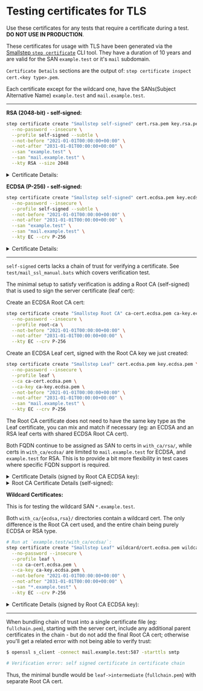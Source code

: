 # Testing certificates for TLS

Use these certificates for any tests that require a certificate during a test. **DO NOT USE IN PRODUCTION**.

These certificates for usage with TLS have been generated via the [Smallstep `step certificate`](https://smallstep.com/docs/step-cli/reference/certificate/create) CLI tool. They have a duration of 10 years and are valid for the SAN `example.test` or it's `mail` subdomain.

`Certificate Details` sections are the output of: `step certificate inspect cert.<key type>.pem`.

Each certificate except for the wildcard one, have the SANs(Subject Alternative Name) `example.test` and `mail.example.test`.

---

**RSA (2048-bit) - self-signed:**

```sh
step certificate create "Smallstep self-signed" cert.rsa.pem key.rsa.pem \
  --no-password --insecure \
  --profile self-signed --subtle \
  --not-before "2021-01-01T00:00:00+00:00" \
  --not-after "2031-01-01T00:00:00+00:00" \
  --san "example.test" \
  --san "mail.example.test" \
  --kty RSA --size 2048
```

<!-- markdownlint-disable MD033 MD040 -->
<details>
<summary>Certificate Details:</summary>

```
Certificate:
    Data:
        Version: 3 (0x2)
        Serial Number: 208627341009417536895802991697858158387 (0x9cf42a11521763a5a0fbd1cedb085f33)
    Signature Algorithm: SHA256-RSA
        Issuer: CN=Smallstep self-signed
        Validity
            Not Before: Jan 1 00:00:00 2021 UTC
            Not After : Jan 1 00:00:00 2031 UTC
        Subject: CN=Smallstep self-signed
        Subject Public Key Info:
            Public Key Algorithm: RSA
                Public-Key: (2048 bit)
                Modulus:
                    e2:78:fa:af:1b:82:ee:92:8c:b6:9b:96:ee:a7:4f:
                    b8:dd:72:ec:c6:85:97:a8:53:c0:ad:0c:04:c9:23:
                    5d:3e:f5:1a:ce:78:b7:14:fd:61:53:1e:51:03:54:
                    64:60:3c:87:38:c9:fc:ec:55:8e:c0:dd:82:8c:ac:
                    d9:e9:b8:ee:37:df:95:60:d9:f2:02:f6:21:04:e0:
                    af:d2:c5:1a:b6:3e:5f:dc:3a:31:b8:e6:c7:37:8b:
                    7a:53:54:b1:21:61:34:31:05:aa:6f:28:88:89:2d:
                    ac:43:f8:4f:b0:e7:57:17:fe:b6:4d:b3:7c:0e:f4:
                    34:58:1c:b7:06:e9:33:13:d3:2a:68:eb:41:c3:5c:
                    cf:a9:f1:76:b4:41:9e:cd:86:6a:4a:80:6b:05:cd:
                    5c:0f:1a:6d:f6:8d:ed:50:a2:b5:f7:97:00:75:1b:
                    36:9f:e8:68:e7:43:d4:1c:cc:7e:d3:03:e0:c5:be:
                    54:ab:e9:e4:dc:53:36:6c:b2:46:fb:72:bd:26:e7:
                    9b:c6:45:a9:be:4a:e3:10:b8:80:55:ee:28:63:09:
                    09:60:9c:fb:57:f4:c7:36:8f:09:39:32:9d:26:92:
                    4b:78:51:9c:eb:bc:74:61:ec:80:6e:73:59:5d:52:
                    f2:02:95:24:f7:47:9d:6a:b2:b3:17:35:9d:48:58:
                    81
                Exponent: 65537 (0x10001)
        X509v3 extensions:
            X509v3 Key Usage: critical
                Digital Signature, Key Encipherment
            X509v3 Extended Key Usage:
                Server Authentication, Client Authentication
            X509v3 Subject Key Identifier:
                05:AC:63:51:E2:44:A1:46:F8:08:86:D9:EF:69:32:B2:89:6D:DA:CE
            X509v3 Subject Alternative Name:
                DNS:example.test, DNS:mail.example.test
    Signature Algorithm: SHA256-RSA
        50:47:7b:59:26:9d:8d:f7:e4:dc:03:94:b0:35:e4:03:b7:94:
        16:7e:b6:79:c5:bb:e7:61:db:ca:e6:22:cc:c8:a0:9f:9d:b0:
        7c:12:43:ec:a7:f3:fe:ad:0a:44:69:69:7f:c7:31:f7:3f:e8:
        98:a7:37:43:bd:fb:5b:c6:85:85:91:dc:29:23:cb:6b:a9:aa:
        f0:f0:62:79:ce:43:8c:5f:28:49:ee:a1:d4:16:67:6b:59:c3:
        15:65:e3:d3:3b:35:da:59:35:33:2a:5e:8a:59:ff:14:b9:51:
        a5:8e:0b:7c:1b:a1:b1:f4:89:1a:3f:2f:d7:b1:8d:23:0a:7a:
        79:e1:c2:03:b5:2f:ee:34:16:a9:67:27:b6:10:67:5d:f4:1d:
        d6:b3:e0:ab:80:3d:59:fc:bc:4b:1a:55:fb:36:75:ff:e3:88:
        73:e3:16:4d:2b:17:7b:2a:21:a3:18:14:04:19:b3:b8:11:39:
        55:3f:ce:21:b7:d3:5d:8d:78:d5:3a:e0:b2:17:41:ad:3c:8e:
        a5:a2:ba:eb:3d:b6:9e:2c:ef:7d:d5:cc:71:cb:07:54:21:42:
        81:79:45:2b:93:74:93:a1:c9:f1:5e:5e:11:3d:ac:df:55:98:
        37:44:d2:55:a5:15:a9:33:79:6e:fe:49:6d:e5:7b:a0:1c:12:
        c5:1b:4d:33
```

</details>

**ECDSA (P-256) - self-signed:**

```sh
step certificate create "Smallstep self-signed" cert.ecdsa.pem key.ecdsa.pem \
  --no-password --insecure \
  --profile self-signed --subtle \
  --not-before "2021-01-01T00:00:00+00:00" \
  --not-after "2031-01-01T00:00:00+00:00" \
  --san "example.test" \
  --san "mail.example.test" \
  --kty EC --crv P-256
```

<details>
<summary>Certificate Details:</summary>

```
Certificate:
    Data:
        Version: 3 (0x2)
        Serial Number: 311463463867833685003701497925006766941 (0xea51ae60cd02784bbf1ba4e367ffb35d)
    Signature Algorithm: ECDSA-SHA256
        Issuer: CN=Smallstep self-signed
        Validity
            Not Before: Jan 1 00:00:00 2021 UTC
            Not After : Jan 1 00:00:00 2031 UTC
        Subject: CN=Smallstep self-signed
        Subject Public Key Info:
            Public Key Algorithm: ECDSA
                Public-Key: (256 bit)
                X:
                    b1:f7:b1:12:75:17:a8:72:9a:39:31:ef:f0:61:b2:
                    f4:0c:88:c6:05:b2:12:f2:99:e0:ac:81:78:4c:72:
                    94:e9
                Y:
                    52:8f:e9:c1:7b:b0:15:83:90:06:30:d2:c0:6b:66:
                    63:31:14:54:28:80:1d:89:6e:a4:2c:dd:59:17:5f:
                    a6:3e
                Curve: P-256
        X509v3 extensions:
            X509v3 Key Usage: critical
                Digital Signature
            X509v3 Extended Key Usage:
                Server Authentication, Client Authentication
            X509v3 Subject Key Identifier:
                14:9F:BA:EB:14:52:9F:2C:13:B2:E9:F1:77:DA:5B:F6:E2:1D:54:BD
            X509v3 Subject Alternative Name:
                DNS:example.test, DNS:mail.example.test
    Signature Algorithm: ECDSA-SHA256
        30:46:02:21:00:f8:72:3d:90:7e:db:9e:7a:4f:6d:80:fb:fa:
        dc:42:43:e2:dc:8f:6a:ec:18:c5:af:e1:ea:03:fd:66:78:a2:
        01:02:21:00:f7:86:58:81:17:f5:74:5b:14:c8:0f:93:e2:bb:
        b8:e9:90:47:c0:f7:b1:60:82:d9:b4:1a:fc:fa:66:fa:48:5c
```

</details>
<!-- markdownlint-enable MD033 MD040 -->

---

`self-signed` certs lacks a chain of trust for verifying a certificate. See `test/mail_ssl_manual.bats` which covers verification test.

The minimal setup to satisfy verification is adding a Root CA (self-signed) that is used to sign the server certificate (leaf cert):

Create an ECDSA Root CA cert:

```sh
step certificate create "Smallstep Root CA" ca-cert.ecdsa.pem ca-key.ecdsa.pem \
  --no-password --insecure \
  --profile root-ca \
  --not-before "2021-01-01T00:00:00+00:00" \
  --not-after "2031-01-01T00:00:00+00:00" \
  --kty EC --crv P-256
```

Create an ECDSA Leaf cert, signed with the Root CA key we just created:

```sh
step certificate create "Smallstep Leaf" cert.ecdsa.pem key.ecdsa.pem \
  --no-password --insecure \
  --profile leaf \
  --ca ca-cert.ecdsa.pem \
  --ca-key ca-key.ecdsa.pem \
  --not-before "2021-01-01T00:00:00+00:00" \
  --not-after "2031-01-01T00:00:00+00:00" \
  --san "mail.example.test" \
  --kty EC --crv P-256
```

The Root CA certificate does not need to have the same key type as the Leaf certificate, you can mix and match if necessary (eg: an ECDSA and an RSA leaf certs with shared ECDSA Root CA cert).

Both FQDN continue to be assigned as SAN to certs in `with_ca/rsa/`, while certs in `with_ca/ecdsa/` are limited to `mail.example.test` for ECDSA, and `example.test` for RSA. This is to provide a bit more flexibility in test cases where specific FQDN support is required.

<!-- markdownlint-disable MD033 MD040 -->
<details>
<summary>Certificate Details (signed by Root CA ECDSA key):</summary>

`step certificate inspect with_ca/ecdsa/cert.ecdsa.pem`:

```
Certificate:
    Data:
        Version: 3 (0x2)
        Serial Number: 39948191589315458296429918694374173514 (0x1e0dbde943f3ab4144909744cd58eb4a)
    Signature Algorithm: ECDSA-SHA256
        Issuer: CN=Smallstep Root CA
        Validity
            Not Before: Jan 1 00:00:00 2021 UTC
            Not After : Jan 1 00:00:00 2031 UTC
        Subject: CN=Smallstep Leaf
        Subject Public Key Info:
            Public Key Algorithm: ECDSA
                Public-Key: (256 bit)
                X:
                    f4:5b:00:6a:6a:ca:1d:b8:15:80:81:d0:82:72:be:
                    af:3a:3c:5e:a7:9b:64:21:16:19:27:f3:75:0b:eb:
                    e0:fe
                Y:
                    47:6a:6c:9e:d7:da:80:0e:1b:09:76:45:fe:8b:fd:
                    79:09:f7:08:22:1a:93:20:21:74:5e:78:91:53:45:
                    9e:71
                Curve: P-256
        X509v3 extensions:
            X509v3 Key Usage: critical
                Digital Signature
            X509v3 Extended Key Usage:
                Server Authentication, Client Authentication
            X509v3 Subject Key Identifier:
                D8:BE:56:52:27:E7:90:B0:21:5B:5F:79:D8:F8:D4:85:57:F0:2B:BC
            X509v3 Authority Key Identifier:
                keyid:DE:90:B3:B9:4D:C1:B3:EE:77:00:88:8B:69:EC:71:C4:30:F9:F6:7F
            X509v3 Subject Alternative Name:
                DNS:mail.example.test
    Signature Algorithm: ECDSA-SHA256
        30:46:02:21:00:ad:08:7b:f0:82:41:2e:0e:cd:2b:f7:95:fd:
        ee:73:d9:93:8d:74:7c:ef:29:4d:d5:da:33:04:f0:b6:b1:6b:
        13:02:21:00:d7:f1:95:db:be:18:b8:db:77:b9:57:07:e6:b9:
        5a:3d:00:34:d3:f5:eb:18:67:9b:ba:bf:88:62:72:e9:c9:99
```

</details>

<details>
<summary>Root CA Certificate Details (self-signed):</summary>

`step certificate inspect with_ca/ecdsa/ca-cert.ecdsa.pem`:

```
Certificate:
    Data:
        Version: 3 (0x2)
        Serial Number: 91810308658606804773211369549707991484 (0x451205b3271cead885a8ea9c5c21d9bc)
    Signature Algorithm: ECDSA-SHA256
        Issuer: CN=Smallstep Root CA
        Validity
            Not Before: Jan 1 00:00:00 2021 UTC
            Not After : Jan 1 00:00:00 2031 UTC
        Subject: CN=Smallstep Root CA
        Subject Public Key Info:
            Public Key Algorithm: ECDSA
                Public-Key: (256 bit)
                X:
                    cf:62:31:60:19:3d:72:78:60:59:1e:27:13:dd:cf:
                    d9:11:36:28:32:af:fa:28:e4:0e:6e:ab:4b:ad:a2:
                    49:00
                Y:
                    dc:6c:89:09:98:fa:f7:f2:8d:ed:50:53:db:cf:6d:
                    4f:ce:9d:1a:61:97:c5:80:72:5e:26:34:4a:bb:cb:
                    81:8c
                Curve: P-256
        X509v3 extensions:
            X509v3 Key Usage: critical
                Certificate Sign, CRL Sign
            X509v3 Basic Constraints: critical
                CA:TRUE, pathlen:1
            X509v3 Subject Key Identifier:
                DE:90:B3:B9:4D:C1:B3:EE:77:00:88:8B:69:EC:71:C4:30:F9:F6:7F
    Signature Algorithm: ECDSA-SHA256
        30:44:02:20:3f:3b:90:e7:ca:82:70:8e:3f:2e:72:2a:b9:27:
        46:ac:e9:e2:4a:db:56:02:bc:a2:b2:99:e4:8d:10:7a:d5:73:
        02:20:72:25:64:b6:1c:aa:a6:c3:14:e1:66:35:bf:a1:db:90:
        ea:49:59:f9:44:e8:63:de:a8:c0:bb:9b:21:08:59:87
```

</details>
<!-- markdownlint-enable MD033 MD040 -->

**Wildcard Certificates:**

This is for testing the wildcard SAN `*.example.test`.

Both `with_ca/{ecdsa,rsa}/` directories contain a wildcard cert. The only difference is the Root CA cert used, and the entire chain being purely ECDSA or RSA type.

```sh
# Run at `example.test/with_ca/ecdsa/`:
step certificate create "Smallstep Leaf" wildcard/cert.ecdsa.pem wildcard/key.ecdsa.pem \
  --no-password --insecure \
  --profile leaf \
  --ca ca-cert.ecdsa.pem \
  --ca-key ca-key.ecdsa.pem \
  --not-before "2021-01-01T00:00:00+00:00" \
  --not-after "2031-01-01T00:00:00+00:00" \
  --san "*.example.test" \
  --kty EC --crv P-256
```

<!-- markdownlint-disable MD033 MD040 -->
<details>
<summary>Certificate Details (signed by Root CA ECDSA key):</summary>

`step certificate inspect with_ca/ecdsa/wildcard/cert.ecdsa.pem`:

```
Certificate:
    Data:
        Version: 3 (0x2)
        Serial Number: 15398717504679308720407721522825999382 (0xb95af63ae03a90f3bd5a6a740133416)
    Signature Algorithm: ECDSA-SHA256
        Issuer: CN=Smallstep Root CA
        Validity
            Not Before: Jan 1 00:00:00 2021 UTC
            Not After : Jan 1 00:00:00 2031 UTC
        Subject: CN=Smallstep Leaf
        Subject Public Key Info:
            Public Key Algorithm: ECDSA
                Public-Key: (256 bit)
                X:
                    2f:44:73:14:e4:e8:9a:88:a1:96:82:be:f3:e5:8b:
                    94:a4:8a:ec:18:c1:73:86:cf:15:8a:e8:05:bd:46:
                    71:cf
                Y:
                    a1:bd:36:84:d0:b8:b3:15:f4:73:e2:53:87:0d:cd:
                    e8:a5:42:9a:94:91:d8:a3:d4:e1:d1:77:5a:cb:da:
                    89:ea
                Curve: P-256
        X509v3 extensions:
            X509v3 Key Usage: critical
                Digital Signature
            X509v3 Extended Key Usage:
                Server Authentication, Client Authentication
            X509v3 Subject Key Identifier:
                CA:A0:95:BE:58:73:6C:1D:EA:50:B8:BF:34:FF:D3:F1:63:33:1F:6F
            X509v3 Authority Key Identifier:
                keyid:DE:90:B3:B9:4D:C1:B3:EE:77:00:88:8B:69:EC:71:C4:30:F9:F6:7F
            X509v3 Subject Alternative Name:
                DNS:*.example.test
    Signature Algorithm: ECDSA-SHA256
        30:46:02:21:00:f2:50:c0:b5:c9:24:e5:e9:36:a6:7b:35:5d:
        38:a7:7d:81:af:02:fc:9d:fd:79:f4:2d:4c:8a:04:55:44:a8:
        3a:02:21:00:b1:2d:d2:25:18:2d:35:19:20:97:78:f1:d5:18:
        9f:11:d5:97:a9:dc:64:95:2a:6c:9d:4e:78:69:c1:92:23:23
```

</details>
<!-- markdownlint-enable MD033 MD040 -->

---

When bundling chain of trust into a single certificate file (eg: `fullchain.pem`), starting with the server cert, include any additional parent certificates in the chain - but do not add the final Root CA cert; otherwise you'll get a related error with not being able to verify trust:

```sh
$ openssl s_client -connect mail.example.test:587 -starttls smtp

# Verification error: self signed certificate in certificate chain
```

Thus, the minimal bundle would be `leaf->intermediate` (`fullchain.pem`) with separate Root CA cert.
